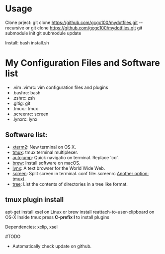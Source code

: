 # Usage
Clone prject:
git clone https://github.com/gcgc100/mydotfiles.git --recursive
or
git clone https://github.com/gcgc100/mydotfiles.git
git submodule init
git submodule update

Install:
bash install.sh

# My Configuration Files and Software list

* .vim .vimrc: vim configuration files and plugins
* .bashrc: bash 
* .zshrc: zsh 
* .gitig: git 
* .tmux.: tmux 
* .screenrc: screen 
* .lynxrc: lynx

## Software list:
* [xterm2](https://www.iterm2.com/): New terminal on OS X.
* [tmux](https://github.com/tmux/tmux): tmux:terminal multiplexer.
* [autojump](https://github.com/wting/autojump): Quick navigatio on terminal. Replace 'cd'.
* [brew](https://brew.sh/): Install software on macOS.
* [lynx](http://lynx.browser.org): A text browser for the World Wide Web.
* [screen](https://www.gnu.org/software/screen/): Split screen in terminal. conf file:.screenrc [Another option: tmux](http://tmux.github.io/)).
* [tree](http://www.computerhope.com/unix/tree.htm): List the contents of directories in a tree like format.


## tmux plugin install
apt-get install xsel on Linux or brew install reattach-to-user-clipboard on OS-X
Inside tmux press **C-prefix I** to install plugins

Dependencies: xclip, xsel

#TODO
* Automatically check update on github.
